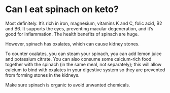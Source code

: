 # Can I eat spinach on keto?

Most definitely. It’s rich in iron, magnesium, vitamins K and C, folic acid, B2 and B6. It supports the eyes, preventing macular degeneration, and it’s good for inflammation. The health benefits of spinach are huge.

However, spinach has oxalates, which can cause kidney stones.

To counter oxalates, you can steam your spinach, you can add lemon juice and potassium citrate. You can also consume some calcium-rich food together with the spinach (in the same meal, not separately); this will allow calcium to bind with oxalates in your digestive system so they are prevented from forming stones in the kidneys.

Make sure spinach is organic to avoid unwanted chemicals.